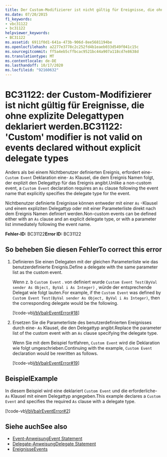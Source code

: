 ```yaml
---
title: Der Custom-Modifizierer ist nicht gültig für Ereignisse, die ohne expliziten Delegattyp deklariert wurden.
ms.date: 07/20/2015
f1_keywords:
- vbc31122
- bc31122
helpviewer_keywords:
- BC31122
ms.assetid: 6911f0d1-641a-473b-906d-8ee5681194be
ms.openlocfilehash: a2277e3778c2c252fd4b1eaeb033d549f041c15c
ms.sourcegitcommit: ff5a4eb5cffbcac9521bc44a907a118cd7e8638d
ms.translationtype: MT
ms.contentlocale: de-DE
ms.lasthandoff: 10/17/2020
ms.locfileid: "92160632"
---
```

# <a name="bc31122-custom-modifier-is-not-valid-on-events-declared-without-explicit-delegate-types"></a><span data-ttu-id="b9ec8-102">BC31122: der Custom-Modifizierer ist nicht gültig für Ereignisse, die ohne explizite Delegattypen deklariert werden.</span><span class="sxs-lookup"><span data-stu-id="b9ec8-102">BC31122: 'Custom' modifier is not valid on events declared without explicit delegate types</span></span>

<span data-ttu-id="b9ec8-103">Anders als bei einem Nichtbenutzer definierten Ereignis, erfordert eine- `Custom Event` Deklaration eine- `As` Klausel, die dem Ereignis Namen folgt, der explizit den Delegattyp für das Ereignis angibt.</span><span class="sxs-lookup"><span data-stu-id="b9ec8-103">Unlike a non-custom event, a `Custom Event` declaration requires an `As` clause following the event name that explicitly specifies the delegate type for the event.</span></span>

 <span data-ttu-id="b9ec8-104">Nichtbenutzer definierte Ereignisse können entweder mit einer `As` -Klausel und einem expliziten Delegattyp oder mit einer Parameterliste direkt nach dem Ereignis Namen definiert werden.</span><span class="sxs-lookup"><span data-stu-id="b9ec8-104">Non-custom events can be defined either with an `As` clause and an explicit delegate type, or with a parameter list immediately following the event name.</span></span>

 <span data-ttu-id="b9ec8-105">**Fehler-ID:** BC31122</span><span class="sxs-lookup"><span data-stu-id="b9ec8-105">**Error ID:** BC31122</span></span>

## <a name="to-correct-this-error"></a><span data-ttu-id="b9ec8-106">So beheben Sie diesen Fehler</span><span class="sxs-lookup"><span data-stu-id="b9ec8-106">To correct this error</span></span>

1. <span data-ttu-id="b9ec8-107">Definieren Sie einen Delegaten mit der gleichen Parameterliste wie das benutzerdefinierte Ereignis.</span><span class="sxs-lookup"><span data-stu-id="b9ec8-107">Define a delegate with the same parameter list as the custom event.</span></span>

     <span data-ttu-id="b9ec8-108">Wenn z. b `Custom Event` . von definiert wurde `Custom Event Test(ByVal sender As Object, ByVal i As Integer)` , würde der entsprechende Delegat wie folgt lauten.</span><span class="sxs-lookup"><span data-stu-id="b9ec8-108">For example, if the `Custom Event` was defined by `Custom Event Test(ByVal sender As Object, ByVal i As Integer)`, then the corresponding delegate would be the following.</span></span>

     [!code-vb[VbVbalrEventError#18](~/samples/snippets/visualbasic/VS_Snippets_VBCSharp/VbVbalrEventError/VB/VbVbalrEventError.vb#18)]

2. <span data-ttu-id="b9ec8-109">Ersetzen Sie die Parameterliste des benutzerdefinierten Ereignisses durch eine- `As` Klausel, die den Delegattyp angibt.</span><span class="sxs-lookup"><span data-stu-id="b9ec8-109">Replace the parameter list of the custom event with an `As` clause specifying the delegate type.</span></span>

     <span data-ttu-id="b9ec8-110">Wenn Sie mit dem Beispiel fortfahren, `Custom Event` wird die Deklaration wie folgt umgeschrieben.</span><span class="sxs-lookup"><span data-stu-id="b9ec8-110">Continuing with the example, `Custom Event` declaration would be rewritten as follows.</span></span>

     [!code-vb[VbVbalrEventError#19](~/samples/snippets/visualbasic/VS_Snippets_VBCSharp/VbVbalrEventError/VB/VbVbalrEventError.vb#19)]

## <a name="example"></a><span data-ttu-id="b9ec8-111">Beispiel</span><span class="sxs-lookup"><span data-stu-id="b9ec8-111">Example</span></span>

 <span data-ttu-id="b9ec8-112">In diesem Beispiel wird eine deklariert `Custom Event` und die erforderliche- `As` Klausel mit einem Delegattyp angegeben.</span><span class="sxs-lookup"><span data-stu-id="b9ec8-112">This example declares a `Custom Event` and specifies the required `As` clause with a delegate type.</span></span>

 [!code-vb[VbVbalrEventError#2](~/samples/snippets/visualbasic/VS_Snippets_VBCSharp/VbVbalrEventError/VB/VbVbalrEventError.vb#2)]

## <a name="see-also"></a><span data-ttu-id="b9ec8-113">Siehe auch</span><span class="sxs-lookup"><span data-stu-id="b9ec8-113">See also</span></span>

- [<span data-ttu-id="b9ec8-114">Event-Anweisung</span><span class="sxs-lookup"><span data-stu-id="b9ec8-114">Event Statement</span></span>](../statements/event-statement.md)
- [<span data-ttu-id="b9ec8-115">Delegate-Anweisung</span><span class="sxs-lookup"><span data-stu-id="b9ec8-115">Delegate Statement</span></span>](../statements/delegate-statement.md)
- [<span data-ttu-id="b9ec8-116">Ereignisse</span><span class="sxs-lookup"><span data-stu-id="b9ec8-116">Events</span></span>](../../programming-guide/language-features/events/index.md)

